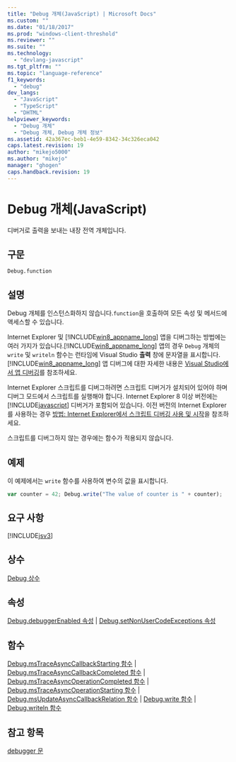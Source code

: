 ```yaml
---
title: "Debug 개체(JavaScript) | Microsoft Docs"
ms.custom: ""
ms.date: "01/18/2017"
ms.prod: "windows-client-threshold"
ms.reviewer: ""
ms.suite: ""
ms.technology: 
  - "devlang-javascript"
ms.tgt_pltfrm: ""
ms.topic: "language-reference"
f1_keywords: 
  - "debug"
dev_langs: 
  - "JavaScript"
  - "TypeScript"
  - "DHTML"
helpviewer_keywords: 
  - "Debug 개체"
  - "Debug 개체, Debug 개체 정보"
ms.assetid: 42a367ec-beb1-4e59-8342-34c326eca042
caps.latest.revision: 19
author: "mikejo5000"
ms.author: "mikejo"
manager: "ghogen"
caps.handback.revision: 19
---
```

# Debug 개체(JavaScript)
디버거로 출력을 보내는 내장 전역 개체입니다.  
  
## 구문  
  
```  
Debug.function  
```  
  
## 설명  
 Debug 개체를 인스턴스화하지 않습니다.`function`을 호출하여 모든 속성 및 메서드에 액세스할 수 있습니다.  
  
 Internet Explorer 및 [!INCLUDE[win8_appname_long](../../javascript/advanced/includes/win8-appname-long-md.md)] 앱을 디버그하는 방법에는 여러 가지가 있습니다.[!INCLUDE[win8_appname_long](../../javascript/advanced/includes/win8-appname-long-md.md)] 앱의 경우 `Debug` 개체의 `write` 및 `writeln` 함수는 런타임에 Visual Studio **출력** 창에 문자열을 표시합니다.[!INCLUDE[win8_appname_long](../../javascript/advanced/includes/win8-appname-long-md.md)] 앱 디버그에 대한 자세한 내용은 [Visual Studio에서 앱 디버깅](~/debugger/debug-store-apps-in-visual-studio.md)를 참조하세요.  
  
 Internet Explorer 스크립트를 디버그하려면 스크립트 디버거가 설치되어 있어야 하며 디버그 모드에서 스크립트를 실행해야 합니다. Internet Explorer 8 이상 버전에는 [!INCLUDE[javascript](../../javascript/includes/javascript-md.md)] 디버거가 포함되어 있습니다. 이전 버전의 Internet Explorer를 사용하는 경우 [방법: Internet Explorer에서 스크립트 디버깅 사용 및 시작](http://go.microsoft.com/fwlink/?LinkId=133801)을 참조하세요.  
  
 스크립트를 디버그하지 않는 경우에는 함수가 적용되지 않습니다.  
  
## 예제  
 이 예제에서는 `write` 함수를 사용하여 변수의 값을 표시합니다.  
  
```javascript  
var counter = 42; Debug.write("The value of counter is " + counter);  
```  
  
## 요구 사항  
 [!INCLUDE[jsv3](../../javascript/reference/includes/jsv3-md.md)]  
  
## 상수  
 [Debug 상수](../../javascript/reference/debug-constants.md)  
  
## 속성  
 [Debug.debuggerEnabled 속성](../../javascript/reference/debug-debuggerenabled-property.md) &#124; [Debug.setNonUserCodeExceptions 속성](../../javascript/reference/debug-setnonusercodeexceptions-property.md)  
  
## 함수  
 [Debug.msTraceAsyncCallbackStarting 함수](../../javascript/reference/debug-mstraceasynccallbackstarting-function.md) &#124; [Debug.msTraceAsyncCallbackCompleted 함수](../../javascript/reference/debug-mstraceasynccallbackcompleted-function.md) &#124; [Debug.msTraceAsyncOperationCompleted 함수](../../javascript/reference/debug-mstraceasyncoperationcompleted-function.md) &#124; [Debug.msTraceAsyncOperationStarting 함수](../../javascript/reference/debug-mstraceasyncoperationstarting-function.md) &#124; [Debug.msUpdateAsyncCallbackRelation 함수](../../javascript/reference/debug-msupdateasynccallbackrelation-function.md) &#124; [Debug.write 함수](../../javascript/reference/debug-write-function-javascript.md) &#124; [Debug.writeln 함수](../../javascript/reference/debug-writeln-function-javascript.md)  
  
## 참고 항목  
 [debugger 문](../../javascript/reference/debugger-statement-javascript.md)